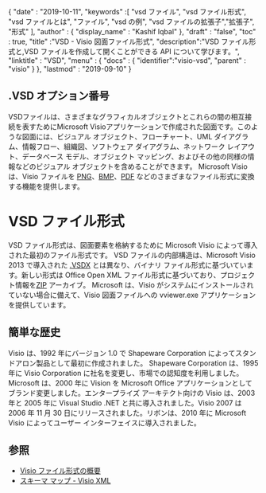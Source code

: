{
  "date" : "2019-10-11",
  "keywords" :[ "vsd ファイル", "vsd ファイル形式", "vsd ファイルとは", "ファイル", "vsd の例", "vsd ファイルの拡張子","拡張子", "形式" ],
  "author" : {
    "display_name" : "Kashif Iqbal"
},
  "draft" : "false",
  "toc" : true,
  "title" :"VSD - Visio 図面ファイル形式",
  "description":"VSD ファイル形式と,VSD ファイルを作成して開くことができる API について学びます。",
  "linktitle" : "VSD",
  "menu" : {
    "docs" : {
	  "identifier":"visio-vsd",
      "parent" : "visio"
}
},
  "lastmod" : "2019-09-10"
}

## .VSD オプション番号

VSDファイルは、さまざまなグラフィカルオブジェクトとこれらの間の相互接続を表すためにMicrosoft Visioアプリケーションで作成された図面です。このような図面には、ビジュアル オブジェクト、フローチャート、UML ダイアグラム、情報フロー、組織図、ソフトウェア ダイアグラム、ネットワーク レイアウト、データベース モデル、オブジェクト マッピング、およびその他の同様の情報などのビジュアル オブジェクトを含めることができます。 Microsoft Visio は、Visio ファイルを [PNG](/image/png/)、[BMP](/image/bmp/)、[PDF](/pdf/) などのさまざまなファイル形式に変換する機能を提供します。

# VSD ファイル形式 #

VSD ファイル形式は、図面要素を格納するために Microsoft Visio によって導入された最初のファイル形式です。 VSD ファイルの内部構造は、Microsoft Visio 2013 で導入された [.VSDX](/image/vsdx/) とは異なり、バイナリ ファイル形式に基づいています。新しい形式は Office Open XML ファイル形式に基づいており、プロジェクト情報を[ZIP](/compression/zip/) アーカイブ。 Microsoft は、Visio がシステムにインストールされていない場合に備えて、Visio 図面ファイルへの vviewer.exe アプリケーションを提供しています。

## 簡単な歴史 ##

Visio は、1992 年にバージョン 1.0 で Shapeware Corporation によってスタンドアロン製品として最初に作成されました。 Shapeware Corporation は、1995 年に Visio Corporation に社名を変更し、市場での認知度を利用しました。 Microsoft は、2000 年に Vision を Microsoft Office アプリケーションとしてブランド変更しました。エンタープライズ アーキテクト向けの Visio は、2003 年と 2005 年に Visual Studio .NET と共に導入されました。Visio 2007 は 2006 年 11 月 30 日にリリースされました。リボンは、2010 年に Microsoft Visio によってユーザー インターフェイスに導入されました。

## 参照 ##

* [Visio ファイル形式の概要](https://learn.microsoft.com/en-us/office/client-developer/visio/introduction-to-the-visio-file-formatvsdx)
* [スキーマ マップ - Visio XML](https://learn.microsoft.com/en-us/office/client-developer/visio/schema-mapvisio-xml)

